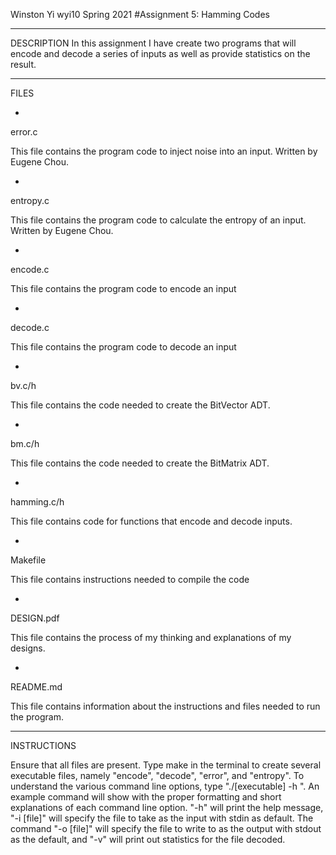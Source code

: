 Winston Yi
wyi10
Spring 2021
#Assignment 5: Hamming Codes

-----------------------
DESCRIPTION
In this assignment I have create two programs that will encode and decode a series of inputs as well as provide statistics on the result.

-----------------------
FILES

-
error.c

This file contains the program code to inject noise into an input. Written by Eugene Chou.

-
entropy.c

This file contains the program code to calculate the entropy of an input. Written by Eugene Chou.

-
encode.c

This file contains the program code to encode an input

-
decode.c

This file contains the program code to decode an input

-
bv.c/h

This file contains the code needed to create the BitVector ADT.

-
bm.c/h

This file contains the code needed to create the BitMatrix ADT.

-
hamming.c/h

This file contains code for functions that encode and decode inputs.

-
Makefile

This file contains instructions needed to compile the code

-
DESIGN.pdf

This file contains the process of my thinking and explanations of my designs.

-
README.md

This file contains information about the instructions and files needed to run the program.

-----------------------
INSTRUCTIONS

Ensure that all files are present. Type make in the terminal to create several executable files, namely "encode", "decode", "error", and "entropy". 
To understand the various command line options, type "./[executable] -h ". 
An example command will show with the proper formatting and short explanations of each command line option.
"-h" will print the help message, "-i [file]" will specify the file to take as the input with stdin as default. 
The command "-o [file]" will specify the file to write to as the output with stdout as the default, and "-v" will print out statistics for the file decoded.
